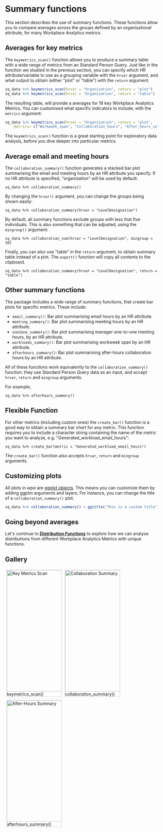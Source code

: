 # Summary functions

This section describes the use of  summary functions. These functions allow you to compare averages across the groups defined by an organizational attribute, for many Workplace Analytics metrics.


## Averages for key metrics

The `keymetrics_scan()` function allows you to produce a summary table with a wide range of metrics from an Standard Person Query. Just like in the function we studied in the previous section, you can specify which HR attribute/variable to use as a grouping variable with the `hrvar` argument, and what output to obtain (either "plot" or "table") with the `return` argument.

```R
sq_data %>% keymetrics_scan(hrvar = "Organization", return = "plot")
sq_data %>% keymetrics_scan(hrvar = "Organization", return = "table")
```

The resulting table, will provide a averages for 18 key Workplace Analytics Metrics. You can customised what specific indicators to include, with the `metrics` argument:

```R
sq_data %>% keymetrics_scan(hrvar = "Organization", return = "plot", 
	metrics= c("Workweek_span", "Collaboration_hours", "After_hours_collaboration_hours")
```

The `keymetrics_scan()` function is a great starting point for exploratory data analysis, before you dive deeper into particular metrics.

## Average email and meeting hours

The `collaboration_summary()` function generates a stacked bar plot summarising the email and meeting hours by an HR attribute you specify. If no HR attribute is specified, "organization" will be used by default:

```{r}
sq_data %>% collaboration_summary()
```

By changing the `hrvar()` argument, you can change the groups being shown easily:

```{r}
sq_data %>% collaboration_summary(hrvar = "LevelDesignation")
```

By default, all summary functions exclude groups with less that five individuals. This is also something that can be adjusted, using the `mingroup()` argument:

```
sq_data %>% collaboration_sum(hrvar = "LevelDesignation", mingroup = 10)
```

Finally, you can also use "table" in the `return` argument, to obtain summary table instead of a plot. The `export()` function will copy all contents to the clipboard. 

```{r}
sq_data %>% collaboration_summary(hrvar = "LevelDesignation", return = "table")
```

## Other summary functions

The package includes a wide range of summary functions, that create bar plots for specific metrics. These include:

- `email_summary()`:  Bar plot summarising email hours by an HR attribute.
- `meeting_summary()`: Bar plot summarising meeting hours by an HR attribute.
- `one2one_summary()`: Bar plot summarising manager one-to-one meeting hours, by an HR attribute.
- `workloads_summary()`: Bar plot summarising workweek span by an HR attribute.
- `afterhours_summary()`: Bar plot summarising after-hours collaboration hours by an HR attribute.

All of these functions work equivalently to the `collaboration_summary()` function: they use Standard Person Query data as an input, and accept `hrvar`, `return` and `mingroup` arguments.

For example, 

```
sq_data %>% afterhours_summary()
```

## Flexible Function 

For other metrics (including custom ones) the `create_bar()` function is a good way to obtain a summary bar chart for any metric. This function requires you to include a character string containing the name of the metric you want to analyze, e.g. "Generated_workload_email_hours":

```
sq_data %>% create_bar(metric = "Generated_workload_email_hours")
```

The `create_bar()` function also accepts `hrvar`, `return` and `mingroup` arguments.


## Customizing plots

All plots in *wpa* are [ggplot objects](https://rafalab.github.io/dsbook/ggplot2.html). This means you can customize them by adding ggplot arguments and layers. For instance, you can change the title of a `collaboration_summary()` plot:

```R
sq_data %>% collaboration_summary() + ggtitle("This is a custom title")
```

##  Going beyond averages

 Let's continue to [**Distribution Functions**](analyst_guide_distribution.html) to explore how we can analyse distributions from different Workplace Analytics Metrics with unique functions.


## Gallery

<html>
<head>
<style>
div.gallery {
  margin: 5px;
  border: 1px solid #ccc;
  float: left;
  width: 180px;
}

div.gallery:hover {
  border: 1px solid #777;
}

div.gallery img {
  width: 100%;
  height: auto;
}

div.desc {
  padding: 15px;
  text-align: center;
}
</style>
</head>
<body>

<div class="gallery">
  <a target="_blank" href="https://raw.githubusercontent.com/microsoft/wpa/main/.github/gallery/keymetrics_scan.png">
    <img src="https://raw.githubusercontent.com/microsoft/wpa/main/.github/gallery/keymetrics_scan.png" alt="Key Metrics Scan" width="600" height="400">
  </a>
  <div class="desc">keymetrics_scan()</div>
</div>

<div class="gallery">
  <a target="_blank" href="https://raw.githubusercontent.com/microsoft/wpa/main/.github/gallery/collab_sum.png">
    <img src="https://raw.githubusercontent.com/microsoft/wpa/main/.github/gallery/collab_sum.png" alt="Collaboration Summary" width="600" height="400">
  </a>
  <div class="desc">collaboration_summary()</div>
</div>

<div class="gallery">
  <a target="_blank" href="https://raw.githubusercontent.com/microsoft/wpa/main/.github/gallery/afterhours_sum.png">
    <img src="https://raw.githubusercontent.com/microsoft/wpa/main/.github/gallery/afterhours_sum.png" alt="After-Hours Summary" width="600" height="400">
  </a>
  <div class="desc">afterhours_summary()</div>
</div>

</body>
</html>


